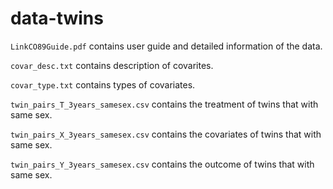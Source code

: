 
# data-twins

`LinkCO89Guide.pdf` contains user guide and detailed information of the data.

`covar_desc.txt` contains description of covarites.

`covar_type.txt` contains types of covariates.

`twin_pairs_T_3years_samesex.csv` contains the treatment of twins that with same sex.

`twin_pairs_X_3years_samesex.csv` contains the covariates of twins that with same sex.

`twin_pairs_Y_3years_samesex.csv` contains the outcome of twins that with same sex.
